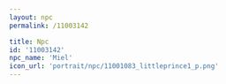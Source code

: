 ```yaml
---
layout: npc
permalink: /11003142

title: Npc
id: '11003142'
npc_name: 'Miel'
icon_url: 'portrait/npc/11001083_littleprince1_p.png'
---
```

